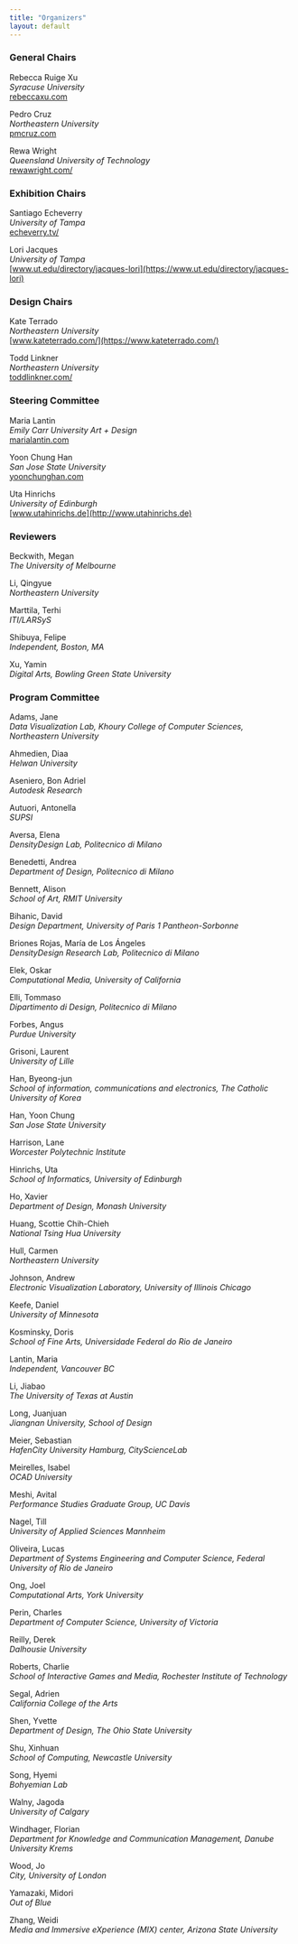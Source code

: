 ```yaml
---
title: "Organizers"
layout: default
---
```


### General Chairs

Rebecca Ruige Xu\
_Syracuse University_\
[rebeccaxu.com](http://rebeccaxu.com)

Pedro Cruz\
_Northeastern University_\
[pmcruz.com](https://pmcruz.com/)

Rewa Wright\
_Queensland University of Technology_\
[rewawright.com/](https://rewawright.com/)

### Exhibition Chairs	

Santiago Echeverry\
_University of Tampa_\
[echeverry.tv/](https://echeverry.tv/)

Lori Jacques\
_University of Tampa_\
[www.ut.edu/directory/jacques-lori](https://www.ut.edu/directory/jacques-lori)

### Design Chairs	

Kate Terrado\
_Northeastern University_\
[www.kateterrado.com/](https://www.kateterrado.com/)

Todd Linkner\
_Northeastern University_\
[toddlinkner.com/](https://toddlinkner.com/)

### Steering Committee

Maria Lantin\
_Emily Carr University Art + Design_\
[marialantin.com](http://marialantin.com)

Yoon Chung Han\
_San Jose State University_\
[yoonchunghan.com](http://yoonchunghan.com)

Uta Hinrichs\
_University of Edinburgh_\
[www.utahinrichs.de](http://www.utahinrichs.de)

### Reviewers

Beckwith, Megan\
_The University of Melbourne_

Li, Qingyue\
_Northeastern University_

Marttila, Terhi\
_ITI/LARSyS_

Shibuya, Felipe\
_Independent, Boston, MA_

Xu, Yamin\
_Digital Arts, Bowling Green State University_

### Program Committee

Adams, Jane\
_Data Visualization Lab, Khoury College of Computer Sciences, Northeastern University_

Ahmedien, Diaa\
_Helwan University_

Aseniero, Bon Adriel\
_Autodesk Research_

Autuori, Antonella\
_SUPSI_

Aversa, Elena\
_DensityDesign Lab, Politecnico di Milano_

Benedetti, Andrea\
_Department of Design, Politecnico di Milano_

Bennett, Alison\
_School of Art, RMIT University_

Bihanic, David\
_Design Department, University of Paris 1 Pantheon-Sorbonne_

Briones Rojas, María de Los Ángeles\
_DensityDesign Research Lab, Politecnico di Milano_

Elek, Oskar\
_Computational Media, University of California_

Elli, Tommaso\
_Dipartimento di Design, Politecnico di Milano_

Forbes, Angus\
_Purdue University_

Grisoni, Laurent\
_University of Lille_

Han, Byeong-jun\
_School of information, communications and electronics, The Catholic University of Korea_

Han, Yoon Chung\
_San Jose State University_

Harrison, Lane\
_Worcester Polytechnic Institute_

Hinrichs, Uta\
_School of Informatics, University of Edinburgh_

Ho, Xavier\
_Department of Design, Monash University_

Huang, Scottie Chih-Chieh\
_National Tsing Hua University_

Hull, Carmen\
_Northeastern University_

Johnson, Andrew\
_Electronic Visualization Laboratory, University of Illinois Chicago_

Keefe, Daniel\
_University of Minnesota_

Kosminsky, Doris\
_School of Fine Arts, Universidade Federal do Rio de Janeiro_

Lantin, Maria\
_Independent, Vancouver BC_

Li, Jiabao\
_The University of Texas at Austin_

Long, Juanjuan\
_Jiangnan University, School of Design_

Meier, Sebastian\
_HafenCity University Hamburg, CityScienceLab_

Meirelles, Isabel\
_OCAD University_

Meshi, Avital\
_Performance Studies Graduate Group, UC Davis_

Nagel, Till\
_University of Applied Sciences Mannheim_

Oliveira, Lucas\
_Department of Systems Engineering and Computer Science, Federal University of Rio de Janeiro_

Ong, Joel\
_Computational Arts, York University_

Perin, Charles\
_Department of Computer Science, University of Victoria_

Reilly, Derek\
_Dalhousie University_

Roberts, Charlie\
_School of Interactive Games and Media, Rochester Institute of Technology_

Segal, Adrien\
_California College of the Arts_

Shen, Yvette\
_Department of Design, The Ohio State University_

Shu, Xinhuan\
_School of Computing, Newcastle University_

Song, Hyemi\
_Bohyemian Lab_

Walny, Jagoda\
_University of Calgary_

Windhager, Florian\
_Department for Knowledge and Communication Management, Danube University Krems_

Wood, Jo\
_City, University of London_

Yamazaki, Midori\
_Out of Blue_

Zhang, Weidi\
_Media and Immersive eXperience (MIX) center, Arizona State University_

